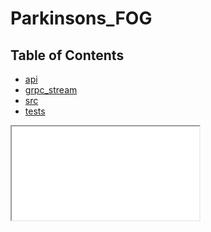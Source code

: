 # Parkinsons_FOG

## Table of Contents

- [api](docs/api/app/index.md)
- [grpc_stream](docs/grpc_stream/index.md)
- [src](docs/src/index.md)
- [tests](docs/tests/index.md)

<iframe src='docs/main.md'></iframe>